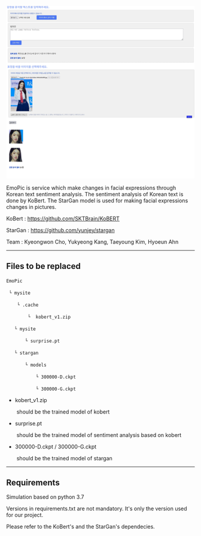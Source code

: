 ![example](example.png)



 EmoPic is service which make changes in facial expressions through Korean text sentiment analysis. The sentiment analysis of Korean text is done by KoBert. The StarGan model is used for making facial expressions changes in pictures.

KoBert : https://github.com/SKTBrain/KoBERT

StarGan : https://github.com/yunjey/stargan

Team : Kyeongwon Cho, Yukyeong Kang, Taeyoung Kim, Hyoeun Ahn



--------------------------------

## Files to be replaced
```
EmoPic

 └ mysite

​	 └ .cache

​		 └  kobert_v1.zip

​	└ mysite

​		└ surprise.pt

​	└ stargan

​		└ models

​			└ 300000-D.ckpt

​			└ 300000-G.ckpt
```
* kobert_v1.zip

  ​	should be the trained model of kobert

+ surprise.pt

  ​	should be the trained model of sentiment analysis based on kobert

+ 300000-D.ckpt / 300000-G.ckpt 

  ​	should be the trained model of stargan 

-------------------------

## Requirements

 Simulation based on python 3.7
 
 Versions in requirements.txt are not mandatory. It's only the version used for our project.

 Please refer to the KoBert's and the StarGan's dependecies.
